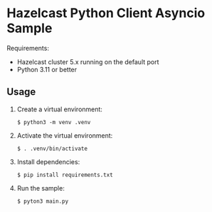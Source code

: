 # Hazelcast Python Client Asyncio Sample

Requirements:

* Hazelcast cluster 5.x running on the default port
* Python 3.11 or better

## Usage

1. Create a virtual environment:
    ~~~
    $ python3 -m venv .venv
    ~~~
2. Activate the virtual environment:
    ~~~
    $ . .venv/bin/activate
    ~~~

3. Install dependencies:
    ~~~
    $ pip install requirements.txt
    ~~~

4. Run the sample:
    ~~~
    $ pyton3 main.py
    ~~~

    

